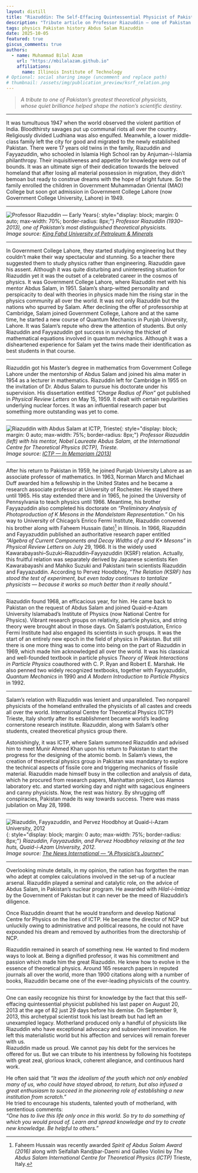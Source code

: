 ```yaml
---
layout: distill
title: "Riazuddin: The Self-Effacing Quintessential Physicist of Pakistan"
description: "Tribute article on Professor Riazuddin — one of Pakistan’s greatest theoretical physicists and a close collaborator of Abdus Salam."
tags: physics Pakistan history Abdus Salam Riazuddin
date: 2025-10-05
featured: true
giscus_comments: true
authors:
  - name: Muhammad Bilal Azam
    url: "https://mbilalazam.github.io"
    affiliations:
      name: Illinois Institute of Technology
# Optional: social sharing image (uncomment and replace path)
# thumbnail: /assets/img/publication_preview/ksrf_relation.png
---
```


> *A tribute to one of Pakistan’s greatest theoretical physicists,  
> whose quiet brilliance helped shape the nation’s scientific destiny.*

---

It was tumultuous 1947 when the world observed the violent partition of India. Bloodthirsty savages put up communal riots all over the country. Religiously divided Ludhiana was also engulfed. Meanwhile, a lower middle-class family left the city for good and migrated to the newly established Pakistan. There were 17 years old twins in the family, Riazuddin and Fayyazuddin, who schooled in Islamia High School ran by Anjuman-i-Islamia philanthropy. Their inquisitiveness and appetite for knowledge were out of bounds. It was an ultimate sign of their dedication towards the beloved homeland that after losing all material possession in migration, they didn’t bemoan but ready to construe dreams with the hope of bright future. So the family enrolled the children in Government Muhammadan Oriental (MAO) College but soon got admission in Government College Lahore (now Government College University, Lahore) in 1949. 

---

![Professor Riazuddin — Early Years](/assets/img/posts/riazuddin/riazuddin.jpg){: style="display: block; margin: 0 auto; max-width: 70%; border-radius: 8px;"}
*Professor Riazuddin (1930–2013), one of Pakistan’s most distinguished theoretical physicists.*  
*Image source: [King Fahd University of Petroleum & Minerals](https://faculty.kfupm.edu.sa/phys/khodja/Riazuddin.htm)*

---

In Government College Lahore, they started studying engineering but they couldn’t make their way spectacular and stunning. So a teacher there suggested them to study physics rather than engineering. Riazuddin gave his assent. Although it was quite disturbing and uninteresting situation for Riazuddin yet it was the outset of a celebrated career in the cosmos of physics. It was Government College Lahore, where Riazuddin met with his mentor Abdus Salam, in 1951. Salam’s sharp-witted personality and perspicacity to deal with theories in physics made him the rising star in the physics community all over the world. It was not only Riazuddin but the nations who spurred by Salam. After declining the offer of professorship at Cambridge, Salam joined Government College, Lahore and at the same time, he started a new course of Quantum Mechanics in Punjab University, Lahore. It was Salam’s repute who drew the attention of students. But only Riazuddin and Fayyazuddin got success in surviving the thicket of mathematical equations involved in quantum mechanics. Although it was a disheartened experience for Salam yet the twins made their identification as best students in that course.

---

Riazuddin got his Master’s degree in mathematics from Government College Lahore under the mentorship of Abdus Salam and joined his alma mater in 1954 as a lecturer in mathematics. Riazuddin left for Cambridge in 1955 on the invitation of Dr. Abdus Salam to pursue his doctorate under his supervision. His dissertation entitled *“Charge Radius of Pion”* got published in *Physical Review Letters* on May 15, 1959. It dealt with certain regularities underlying nuclear forces. It was an influential research paper but something more outstanding was yet to come. 

---

![Riazuddin with Abdus Salam at ICTP, Trieste](/assets/img/posts/riazuddin/riazuddin_salam.jpg){: style="display: block; margin: 0 auto; max-width: 75%; border-radius: 8px;"}
*Professor Riazuddin (left) with his mentor, Nobel Laureate Abdus Salam, at the International Centre for Theoretical Physics (ICTP), Trieste.*  
*Image source: [ICTP — In Memoriam (2013)](https://www.ictp.it/news/2013/9/memoriam)*


---

After his return to Pakistan in 1959, he joined Punjab University Lahore as an associate professor of mathematics. In 1963, Norman March and Michael Duff awarded him a fellowship in the United States and he became a research associate professor at University of Rochester. He stayed there until 1965. His stay extended there and in 1965, he joined the University of Pennsylvania to teach physics until 1966. Meantime, his brother Fayyazuddin also completed his doctorate on *“Preliminary Analysis of Photoproduction of K Mesons in the Mandelstam Representation.”* On his way to University of Chicago’s Enrico Fermi Institute, Riazuddin convened his brother along with Faheem Hussain (late)[^1] in Illinois. In 1966, Riazuddin and Fayyazuddin published an authoritative research paper entitled *“Algebra of Current Components and Decay Widths of ρ and K\* Mesons”* in *Physical Review Letters* on July 29, 1966. It is the widely used Kawarabayashi–Suzuki–Riazuddin–Fayyazuddin (KSRF) relation. Actually, this fruitful relation was separately derived by Japanese scientists Ken Kawarabayashi and Mahiko Suzuki and Pakistani twin scientists Riazuddin and Fayyazuddin. According to Pervez Hoodbhoy, *“The Relation (KSRF) has stood the test of experiment, but even today continues to tantalize physicists — because it works so much better than it really should.”*

---

Riazuddin found 1968, an efficacious year, for him. He came back to Pakistan on the request of Abdus Salam and joined Quaid-e-Azam University Islamabad’s Institute of Physics (now National Centre for Physics). Vibrant research groups on relativity, particle physics, and string theory were brought about in those days. On Salam’s postulation, Enrico Fermi Institute had also engaged its scientists in such groups. It was the start of an entirely new epoch in the field of physics in Pakistan. But still there is one more thing was to come into being on the part of Riazuddin in 1969, which made him acknowledged all over the world. It was his classical and well-founded textbook in particle physics *Theory of Weak Interactions in Particle Physics* coauthored with C. P. Ryan and Robert E. Marshak. He also penned two widely recognized textbooks, together with Fayyazuddin, *Quantum Mechanics* in 1990 and *A Modern Introduction to Particle Physics* in 1992.

---

Salam’s relation with Riazuddin was lenient and unparalleled. Two nonpareil physicists of the homeland enthralled the physicists of all castes and creeds all over the world. International Centre for Theoretical Physics (ICTP) Trieste, Italy shortly after its establishment became world’s leading cornerstone research institute. Riazuddin, along with Salam’s other students, created theoretical physics group there. 

Astonishingly, it was ICTP, where Salam summoned Riazuddin and advised him to meet Munir Ahmed Khan upon his return to Pakistan to start the progress for the designing of the atomic bomb. In Salam’s views, the creation of theoretical physics group in Pakistan was mandatary to explore the technical aspects of fissile core and triggering mechanics of fissile material. Riazuddin made himself busy in the collection and analysis of data, which he procured from research papers, Manhattan project, Los Alamos laboratory etc. and started working day and night with sagacious engineers and canny physicists. Now, the rest was history. By shrugging off conspiracies, Pakistan made its way towards success. There was mass jubilation on May 28, 1998.

---

![Riazuddin, Fayyazuddin, and Pervez Hoodbhoy at Quaid-i-Azam University, 2012](/assets/img/posts/riazuddin/riazuddin_salam_fiazuddin.jpg){: style="display: block; margin: 0 auto; max-width: 75%; border-radius: 8px;"}
*Riazuddin, Fayyazuddin, and Pervez Hoodbhoy relaxing at the tea huts, Quaid-i-Azam University, 2012.*  
*Image source: [The News International — “A Physicist’s Journey”](https://www.thenews.com.pk/tns/detail/778147-a-physicists-journey)*

---

Overlooking minute details, in my opinion, the nation has forgotten the man who adept at complex calculations involved in the set-up of a nuclear arsenal. Riazuddin played a seminal and catalytic role, on the advice of Abdus Salam, in Pakistan’s nuclear program. He awarded with *Hilal-i-Imtiaz* by the Government of Pakistan but it can never be the meed of Riazuddin’s diligence.

Once Riazuddin dreamt that he would transform and develop National Centre for Physics on the lines of ICTP. He became the director of NCP but unluckily owing to administrative and political reasons, he could not have expounded his dream and removed by authorities from the directorship of NCP. 

Riazuddin remained in search of something new. He wanted to find modern ways to look at. Being a dignified professor, it was his commitment and passion which made him the great Riazuddin. He knew how to evolve in the essence of theoretical physics. Around 165 research papers in reputed journals all over the world, more than 1900 citations along with a number of books, Riazuddin became one of the ever-leading physicists of the country. 

---

One can easily recognize his thirst for knowledge by the fact that this self-effacing quintessential physicist published his last paper on August 20, 2013 at the age of 82 just 29 days before his demise. On September 9, 2013, this archetypal scientist took his last breath but had left an unexampled legacy. Motherland produced only a handful of physicists like Riazuddin who have exceptional advocacy and subservient innovation. He left this materialistic world but his affection and services will remain forever with us.  
Riazuddin made us proud. We cannot pay his debt for the services he offered for us. But we can tribute to his intentness by following his footsteps with great zeal, glorious knack, coherent allegiance, and continuous hard work.  

He often said that *“It was the idealism of the youth which not only enabled many of us, who could have stayed abroad, to return, but also infused a great enthusiasm to succeed in the pioneering role of establishing a new institution from scratch.”*  
He tried to encourage his students, talented youth of motherland, with sententious comments:  
*“One has to live this life only once in this world. So try to do something of which you would proud of. Learn and spread knowledge and try to create new knowledge. Be helpful to others.”*

[^1]: Faheem Hussain was recently awarded *Spirit of Abdus Salam Award (2016)* along with Seifallah Randjbar-Daemi and Galileo Violini by *The Abdus Salam International Centre for Theoretical Physics (ICTP)* Trieste, Italy.
